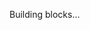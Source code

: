 Building blocks...

<!---
swiftclouddbs/swiftclouddbs is a ✨ special ✨ repository because its `README.md` (this file) appears on your GitHub profile.
You can click the Preview link to take a look at your changes.
--->
